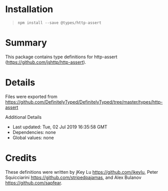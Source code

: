 # Installation
> `npm install --save @types/http-assert`

# Summary
This package contains type definitions for http-assert (https://github.com/jshttp/http-assert).

# Details
Files were exported from https://github.com/DefinitelyTyped/DefinitelyTyped/tree/master/types/http-assert

Additional Details
 * Last updated: Tue, 02 Jul 2019 16:35:58 GMT
 * Dependencies: none
 * Global values: none

# Credits
These definitions were written by jKey Lu <https://github.com/jkeylu>, Peter Squicciarini <https://github.com/stripedpajamas>, and Alex Bulanov <https://github.com/sapfear>.

